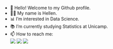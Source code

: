 - 👋 Hello! Welcome to my Github profile.
- 👩🏻 My name is Hellen.
- :bar_chart: I’m interested in Data Science.
- :books: I’m currently studying Statistics at Unicamp.
- 📫 How to reach me: <div> 
<a href = "mailto:hellenrfreitas@gmail.com"><img src="https://img.shields.io/badge/Gmail-D14836?style=for-the-badge&logo=gmail&logoColor=white" target="_blank"></a>
<a href="https://www.linkedin.com/in/hellenfreitas" target="_blank"><img src="https://img.shields.io/badge/-LinkedIn-%230077B5?style=for-the-badge&logo=linkedin&logoColor=white" target="_blank"></a>
<a href="https://www.kaggle.com/herlenmeyer" target="_blank"><img src="https://img.shields.io/badge/Kaggle-20BEFF?style=for-the-badge&logo=Kaggle&logoColor=white" target="_blank"></a>
</div>

<!---
hellenfreitas/hellenfreitas is a ✨ special ✨ repository because its `README.md` (this file) appears on your GitHub profile.
You can click the Preview link to take a look at your changes.
--->
